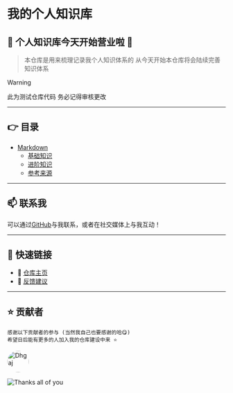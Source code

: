 # 我的个人知识库

## 🎉 个人知识库今天开始营业啦 🎉 

> 本仓库是用来梳理记录我个人知识体系的 从今天开始本仓库将会陆续完善知识体系

> [!WARNING]  
> 此为测试仓库代码 务必记得审核更改


---


## 👉 目录

- [Markdown](Markdown/)
    - [基础知识](Markdown/Basics.md)
    * [进阶知识](Markdown/Advanced.md)
    + [参考来源](Markdown/Reference.md)

---


## 📫 联系我

可以通过[GitHub](https://github.com/Dhgaj)与我联系，或者在社交媒体上与我互动！


---


## 🔗 快速链接

- 📁 [仓库主页](https://github.com/Dhgaj/universal-test/tree/learning-notes)
- 💬 [反馈建议](https://github.com/Dhgaj/universal-test/issues)


---


## ⭐ 贡献者
    感谢以下贡献者的参与 (当然我自己也要感谢的哈😋)  
    希望日后能有更多的人加入我的仓库建设中来 ⭐


<img src="https://github.com/Dhgaj.png" alt="Dhgaj" width="50" height="50" style="border-radius: 50%;">


![Thanks all of you](https://media2.giphy.com/media/v1.Y2lkPTc5MGI3NjExcno5Mm5wMmF4cmhmbjlvbW5kOGMzeWRkNjkxYjAwd2pwbXdhZTkzOSZlcD12MV9pbnRlcm5hbF9naWZfYnlfaWQmY3Q9Zw/hxERQNWQudqSF1iDnr/giphy.gif)